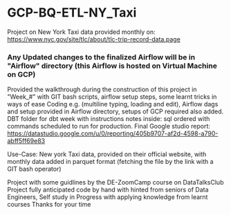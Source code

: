 # GCP-BQ-ETL-NY_Taxi
Project on New York Taxi data provided monthly on: https://www.nyc.gov/site/tlc/about/tlc-trip-record-data.page

### Any Updated changes to the finalized Airflow will be in "Airflow" directory (this Airflow is hosted on Virtual Machine on GCP)
Provided the walkthrough during the construction of this project in "Week_#" with GIT bash scripts, airflow setup steps, some learnt tricks in ways of ease Coding 
e.g. (multiline typing, loading and edit), Airflow dags and setup provided in Airflow directory, setups of GCP required also added.
DBT folder for dbt week with instructions notes inside: sql ordered with commands scheduled to run for production.
Final Google studio report: https://datastudio.google.com/u/0/reporting/405b9707-af2d-4598-a790-abff5ff69e83

Use-Case: New york Taxi data, provided on their official website, with monthly data added in parquet format (fetching the file by the link with a GIT bash operator)

Project with some guidlines by the DE-ZoomCamp course on DataTalksClub
Project fully anticipated code by hand with hinted from seniors of Data Engineers,
Self study in Progress with applying knowledge from learnt courses
Thanks for your time
